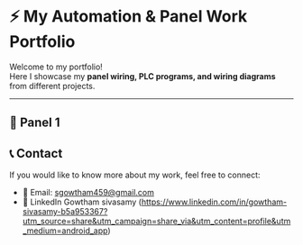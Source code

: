 # ⚡ My Automation & Panel Work Portfolio

Welcome to my portfolio!  
Here I showcase my **panel wiring, PLC programs, and wiring diagrams** from different projects.  

---

## 🔌 Panel 1


## 📞 Contact
If you would like to know more about my work, feel free to connect:  
- 📧 Email: sgowtham459@gmail.com
- 💼 LinkedIn Gowtham sivasamy 
(https://www.linkedin.com/in/gowtham-sivasamy-b5a953367?utm_source=share&utm_campaign=share_via&utm_content=profile&utm_medium=android_app)
